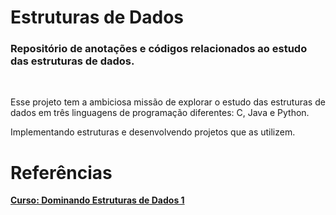 # Estruturas de Dados
### Repositório de anotações e códigos relacionados ao estudo das estruturas de dados.

<br>

Esse projeto tem a ambiciosa missão de explorar o estudo das estruturas de dados em três linguagens de programação diferentes: C, Java e Python.

Implementando estruturas e desenvolvendo projetos que as utilizem.

# Referências

**[Curso: Dominando Estruturas de Dados 1](https://youtube.com/playlist?list=PL3ZslI15yo2r-gHJtjORRMRKMSNRpf7u5&si=2pZdlj4qLA5jyBy2)**